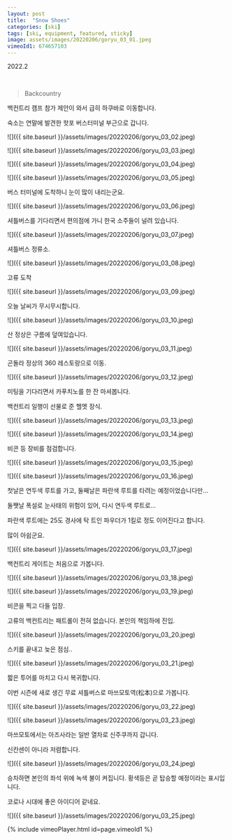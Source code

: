 ```yaml
---
layout: post
title:  "Snow Shoes"
categories: [ski]
tags: [ski, equipment, featured, sticky]
image: assets/images/20220206/goryu_03_01.jpeg
vimeoId1: 674657103
---
```


2022.2

<br>

>Backcountry

백컨트리 캠프 참가 제안이 와서 급히 하쿠바로 이동합니다.

숙소는 연말에 발견한 핫포 버스터미널 부근으로 갑니다.

![]({{ site.baseurl }}/assets/images/20220206/goryu_03_02.jpeg)

![]({{ site.baseurl }}/assets/images/20220206/goryu_03_03.jpeg)

![]({{ site.baseurl }}/assets/images/20220206/goryu_03_04.jpeg)

![]({{ site.baseurl }}/assets/images/20220206/goryu_03_05.jpeg)

버스 터미널에 도착하니 눈이 많이 내리는군요.

![]({{ site.baseurl }}/assets/images/20220206/goryu_03_06.jpeg)

셔틀버스를 기다리면서 편의점에 가니 한국 소주들이 널려 있습니다.

![]({{ site.baseurl }}/assets/images/20220206/goryu_03_07.jpeg)

셔틀버스 정류소.

![]({{ site.baseurl }}/assets/images/20220206/goryu_03_08.jpeg)

고류 도착

![]({{ site.baseurl }}/assets/images/20220206/goryu_03_09.jpeg)

오늘 날씨가 무시무시합니다.

![]({{ site.baseurl }}/assets/images/20220206/goryu_03_10.jpeg)

산 정상은 구름에 덮여있습니다.

![]({{ site.baseurl }}/assets/images/20220206/goryu_03_11.jpeg)

곤돌라 정상의 360 레스토랑으로 이동.

![]({{ site.baseurl }}/assets/images/20220206/goryu_03_12.jpeg)

미팅을 기다리면서 카푸치노를 한 잔 마셔봅니다.

백컨트리 일행이 선물로 준 헬멧 장식.

![]({{ site.baseurl }}/assets/images/20220206/goryu_03_13.jpeg)

![]({{ site.baseurl }}/assets/images/20220206/goryu_03_14.jpeg)

비콘 등 장비를 점검합니다.

![]({{ site.baseurl }}/assets/images/20220206/goryu_03_15.jpeg)

![]({{ site.baseurl }}/assets/images/20220206/goryu_03_16.jpeg)

첫날은 연두색 루트를 가고, 둘째날은 파란색 루트를 타려는 예정이었습니다만...

둘쨋날 폭설로 눈사태의 위험이 있어, 다시 연두색 루트로...

파란색 루트에는 25도 경사에 탁 트인 파우더가 1킬로 정도 이어진다고 합니다.

많이 아쉽군요.

![]({{ site.baseurl }}/assets/images/20220206/goryu_03_17.jpeg)

백컨트리 게이트는 처음으로 가봅니다.

![]({{ site.baseurl }}/assets/images/20220206/goryu_03_18.jpeg)

![]({{ site.baseurl }}/assets/images/20220206/goryu_03_19.jpeg)

비콘을 찍고 다들 입장.

고류의 백컨트리는 패트롤이 전혀 없습니다. 본인의 책임하에 진입.

![]({{ site.baseurl }}/assets/images/20220206/goryu_03_20.jpeg)

스키를 끝내고 늦은 점심..

![]({{ site.baseurl }}/assets/images/20220206/goryu_03_21.jpeg)

짧은 투어를 마치고 다시 복귀합니다.

이번 시즌에 새로 생긴 무료 셔틀버스로 마쓰모토역(松本)으로 가봅니다.

![]({{ site.baseurl }}/assets/images/20220206/goryu_03_22.jpeg)

![]({{ site.baseurl }}/assets/images/20220206/goryu_03_23.jpeg)

마쓰모토에서는 아즈사라는 일반 열차로 신주쿠까지 갑니다.

신칸센이 아니라 저렴합니다.

![]({{ site.baseurl }}/assets/images/20220206/goryu_03_24.jpeg)

승차하면 본인의 좌석 위에 녹색 불이 켜집니다. 황색등은 곧 탑승할 예정이라는 표시입니다.

코로나 시대에 좋은 아이디어 같네요.

![]({{ site.baseurl }}/assets/images/20220206/goryu_03_25.jpeg)


{% include vimeoPlayer.html id=page.vimeoId1 %}

